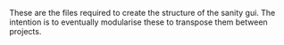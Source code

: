 These are the files required to create the structure of the sanity gui. The intention is to eventually modularise these to transpose them between projects.
